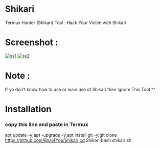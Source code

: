 # Shikari
Termux Hunter (Shikari) Tool : Hack Your Victim with Shikari

# Screenshot :
<a href="https://ibb.co/1sjMwKF"><img src="https://i.ibb.co/1sjMwKF/ss1.jpg" alt="ss1" border="0"></a>
<a href="https://ibb.co/YPg0dp7"><img src="https://i.ibb.co/YPg0dp7/ss2.jpg" alt="ss2" border="0"></a>

# Note :
If yo don't know how to use or main use of Shikari then Ignore This Tool ^^

# Installation
### copy this line and paste in Termux
 apt update -y;apt -upgrade -y;apt install git -y;git clone https://github.com/Bhai4You/Shikari;cd Shikari;bash shikari.sh
